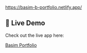 https://basim-b-portfolio.netlify.app/

## 🚀 Live Demo

Check out the live app here:

[Basim Portfolio](https://basim-b-portfolio.netlify.app/)
